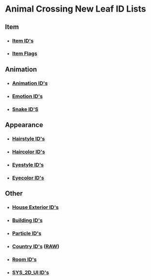 # Animal Crossing New Leaf ID Lists

## Item
- ### [Item ID's](https://raw.githubusercontent.com/RedShyGuy/redshyguy.github.io/master/All_ACNL_Items.txt)
- ### [Item Flags](https://drive.google.com/file/d/1eavI3e6sWnDMu3CWAKo0Djp0cwPlAsI1/view)

## Animation
- ### [Animation ID's](https://raw.githubusercontent.com/RedShyGuy/ACNL_ID_Lists/master/Animation_IDs.txt)
- ### [Emotion ID's](https://raw.githubusercontent.com/RedShyGuy/redshyguy.github.io/master/Emotion_IDs.txt)
- ### [Snake ID'S](https://raw.githubusercontent.com/RedShyGuy/ACNL_ID_Lists/master/SNAKEIDNAME.txt)

## Appearance
- ### [Hairstyle ID's](https://raw.githubusercontent.com/RedShyGuy/ACNL_ID_Lists/master/HairStyles.jpg)
- ### [Haircolor ID's](https://raw.githubusercontent.com/RedShyGuy/ACNL_ID_Lists/master/haircolorID.jpg)
- ### [Eyestyle ID's](https://raw.githubusercontent.com/RedShyGuy/ACNL_ID_Lists/master/Face_Sytles.jpg)
- ### [Eyecolor ID's](https://raw.githubusercontent.com/RedShyGuy/ACNL_ID_Lists/master/eyecolorID.jpg)

## Other
- ### [House Exterior ID's](https://raw.githubusercontent.com/RedShyGuy/ACNL_ID_Lists/master/House_Exterior.txt)
- ### [Building ID's](https://raw.githubusercontent.com/RedShyGuy/redshyguy.github.io/master/Building_IDs.txt)
- ### [Particle ID's](https://raw.githubusercontent.com/RedShyGuy/redshyguy.github.io/master/Particle_IDs(1).txt)
- ### [Country ID's](https://github.com/RedShyGuy/Vapecord-ACNL-Plugin/wiki/Country-ID's)     ([RAW](https://raw.githubusercontent.com/RedShyGuy/redshyguy.github.io/master/Region_IDs.txt))
- ### [Room ID's](https://raw.githubusercontent.com/RedShyGuy/ACNL_ID_Lists/master/Room_IDS.txt)
- ### [SYS_2D_UI ID's](https://raw.githubusercontent.com/RedShyGuy/ACNL_ID_Lists/master/SYS_2D_UI_ID's.txt)
